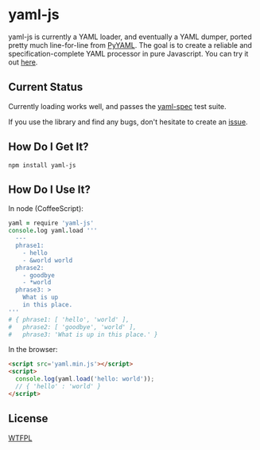 yaml-js
===

yaml-js is currently a YAML loader, and eventually a YAML dumper, ported pretty
much line-for-line from [PyYAML](http://pyyaml.org/).  The goal is to create a
reliable and specification-complete YAML processor in pure Javascript.  You can
try it out [here](http://connec.github.com/yaml-js/).

Current Status
---

Currently loading works well, and passes the
[yaml-spec](https://github.com/connec/yaml-spec) test suite.

If you use the library and find any bugs, don't hesitate to create an
[issue](https://github.com/connec/yaml-js/issues).

How Do I Get It?
---

    npm install yaml-js

How Do I Use It?
---

In node (CoffeeScript):

```coffeescript
yaml = require 'yaml-js'
console.log yaml.load '''
  ---
  phrase1:
    - hello
    - &world world
  phrase2:
    - goodbye
    - *world
  phrase3: >
    What is up
    in this place.
'''
# { phrase1: [ 'hello', 'world' ],
#   phrase2: [ 'goodbye', 'world' ],
#   phrase3: 'What is up in this place.' }
```

In the browser:

```html
<script src='yaml.min.js'></script>
<script>
  console.log(yaml.load('hello: world'));
  // { 'hello' : 'world' }
</script>
```

License
---

[WTFPL](http://sam.zoy.org/wtfpl/)